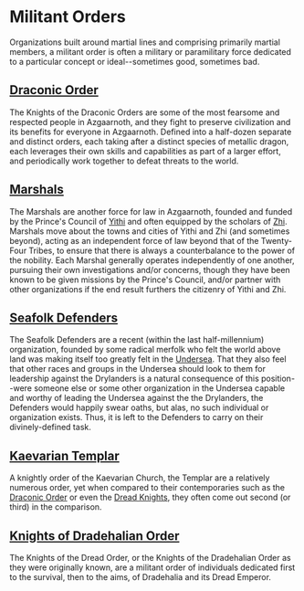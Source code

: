 # Militant Orders
Organizations built around martial lines and comprising primarily martial members, a militant order is often a military or paramilitary force dedicated to a particular concept or ideal--sometimes good, sometimes bad.

## [Draconic Order](DraconicOrder)
The Knights of the Draconic Orders are some of the most fearsome and respected people in Azgaarnoth, and they fight to preserve civilization and its benefits for everyone in Azgaarnoth. Defined into a half-dozen separate and distinct orders, each taking after a distinct species of metallic dragon, each leverages their own skills and capabilities as part of a larger effort, and periodically work together to defeat threats to the world.

## [Marshals](Marshals.md)
The Marshals are another force for law in Azgaarnoth, founded and funded by the Prince's Council of [Yithi](../../Nations/Yithi.md) and often equipped by the scholars of [Zhi](../../Nations/Zhi.md). Marshals move about the towns and cities of Yithi and Zhi (and sometimes beyond), acting as an independent force of law beyond that of the Twenty-Four Tribes, to ensure that there is always a counterbalance to the power of the nobility. Each Marshal generally operates independently of one another, pursuing their own investigations and/or concerns, though they have been known to be given missions by the Prince's Council, and/or partner with other organizations if the end result furthers the citizenry of Yithi and Zhi.

## [Seafolk Defenders](SeafolkDefenders.md)
The Seafolk Defenders are a recent (within the last half-millennium) organization, founded by some radical merfolk who felt the world above land was making itself too greatly felt in the [Undersea](../../Geography/Undersea.md). That they also feel that other races and groups in the Undersea should look to them for leadership against the Drylanders is a natural consequence of this position--were someone else or some other organization in the Undersea capable and worthy of leading the Undersea against the the Drylanders, the Defenders would happily swear oaths, but alas, no such individual or organization exists. Thus, it is left to the Defenders to carry on their divinely-defined task.

## [Kaevarian Templar](KaevarianTemplar.md)
A knightly order of the Kaevarian Church, the Templar are a relatively numerous order, yet when compared to their contemporaries such as the [Draconic Order](DraconicOrder) or even the [Dread Knights](DreadKnights.md), they often come out second (or third) in the comparison.

## [Knights of Dradehalian Order](DreadKnights.md)
The Knights of the Dread Order, or the Knights of the Dradehalian Order as they were originally known, are a militant order of individuals dedicated first to the survival, then to the aims, of Dradehalia and its Dread Emperor.

